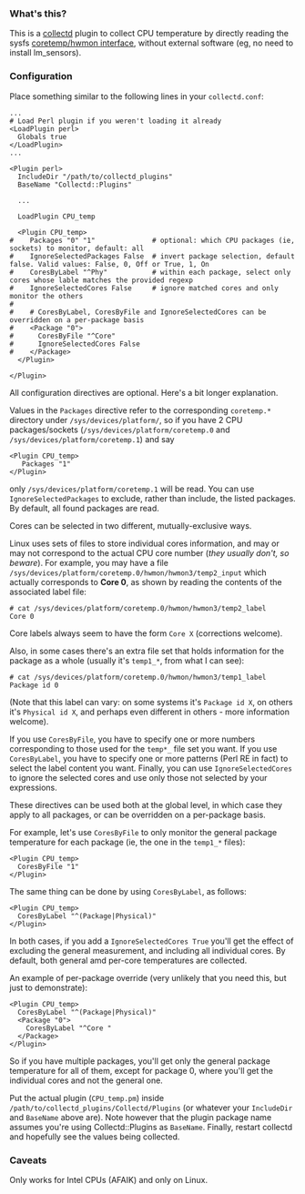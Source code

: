 
### What's this?

This is a [collectd](https://collectd.org/) plugin to collect CPU temperature by directly reading the sysfs [coretemp/hwmon interface](https://www.kernel.org/doc/Documentation/hwmon/coretemp), without external software (eg, no need to install lm_sensors). 

### Configuration

Place something similar to the following lines in your `collectd.conf`:

```
...
# Load Perl plugin if you weren't loading it already
<LoadPlugin perl>
  Globals true
</LoadPlugin>
...

<Plugin perl>
  IncludeDir "/path/to/collectd_plugins"
  BaseName "Collectd::Plugins"

  ...

  LoadPlugin CPU_temp

  <Plugin CPU_temp>
#    Packages "0" "1"              # optional: which CPU packages (ie, sockets) to monitor, default: all
#    IgnoreSelectedPackages False  # invert package selection, default false. Valid values: False, 0, Off or True, 1, On
#    CoresByLabel "^Phy"           # within each package, select only cores whose lable matches the provided regexp
#    IgnoreSelectedCores False     # ignore matched cores and only monitor the others
#
#    # CoresByLabel, CoresByFile and IgnoreSelectedCores can be overridden on a per-package basis
#    <Package "0">
#      CoresByFile "^Core"
#      IgnoreSelectedCores False
#    </Package>
  </Plugin>

</Plugin>
```

All configuration directives are optional. Here's a bit longer explanation.

Values in the `Packages` directive refer to the corresponding `coretemp.*` directory under `/sys/devices/platform/`, so if you have 2 CPU packages/sockets (`/sys/devices/platform/coretemp.0` and `/sys/devices/platform/coretemp.1`) and say

```
<Plugin CPU_temp>
   Packages "1"
</Plugin>
```

only `/sys/devices/platform/coretemp.1` will be read. You can use `IgnoreSelectedPackages` to exclude, rather than include, the listed packages. By default, all found packages are read.

Cores can be selected in two different, mutually-exclusive ways.

Linux uses sets of files to store individual cores information, and may or may not correspond to the actual CPU core number (_they usually don't, so beware_). For example, you may have a file `/sys/devices/platform/coretemp.0/hwmon/hwmon3/temp2_input` which actually corresponds to **Core 0**, as shown by reading the contents of the associated label file:

```
# cat /sys/devices/platform/coretemp.0/hwmon/hwmon3/temp2_label
Core 0

```

Core labels always seem to have the form `Core X` (corrections welcome).


Also, in some cases there's an extra file set that holds information for the package as a whole (usually it's `temp1_*`, from what I can see):

```
# cat /sys/devices/platform/coretemp.0/hwmon/hwmon3/temp1_label
Package id 0

```

(Note that this label can vary: on some systems it's `Package id X`, on others it's `Physical id X`, and perhaps even different in others - more information welcome).

If you use `CoresByFile`, you have to specify one or more numbers corresponding to those used for the `temp*_` file set you want.
If you use `CoresByLabel`, you have to specify one or more patterns (Perl RE in fact) to select the label content you want.
Finally, you can use `IgnoreSelectedCores` to ignore the selected cores and use only those not selected by your expressions.

These directives can be used both at the global level, in which case they apply to all packages, or can be overridden on a per-package basis.

For example, let's use `CoresByFile` to only monitor the general package temperature for each package (ie, the one in the `temp1_*` files):

```
<Plugin CPU_temp>
  CoresByFile "1"
</Plugin>
```

The same thing can be done by using `CoresByLabel`, as follows:

```
<Plugin CPU_temp>
  CoresByLabel "^(Package|Physical)"
</Plugin>
```

In both cases, if you add a `IgnoreSelectedCores True` you'll get the effect of excluding the general measurement, and including all individual cores. By default, both general amd per-core temperatures are collected.

An example of per-package override (very unlikely that you need this, but just to demonstrate):

```
<Plugin CPU_temp>
  CoresByLabel "^(Package|Physical)"
  <Package "0">
    CoresByLabel "^Core "
  </Package>
</Plugin>
```

So if you have multiple packages, you'll get only the general package temperature for all of them, except for package 0, where you'll get the individual cores and not the general one.

Put the actual plugin (`CPU_temp.pm`) inside `/path/to/collectd_plugins/Collectd/Plugins` (or whatever your `IncludeDir` and `BaseName` above are). Note however that the plugin package name assumes you're using Collectd::Plugins as `BaseName`.
Finally, restart collectd and hopefully see the values being collected.


### Caveats

Only works for Intel CPUs (AFAIK) and only on Linux.
